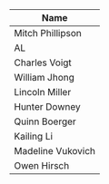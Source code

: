
| Name | 
| ---  | 
| Mitch Phillipson | 
| AL |
| Charles Voigt |
| William Jhong |
| Lincoln Miller |
| Hunter Downey |
| Quinn Boerger |
| Kailing Li |
| Madeline Vukovich |
| Owen Hirsch|
